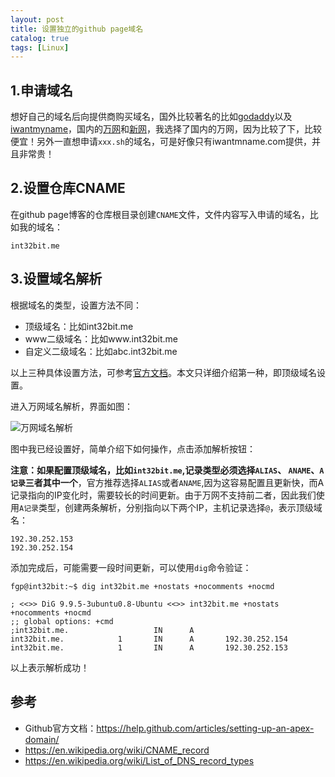 ```yaml
---
layout: post
title: 设置独立的github page域名
catalog: true
tags: [Linux]
---
```


## 1.申请域名

想好自己的域名后向提供商购买域名，国外比较著名的比如[godaddy](http://godaddy.com)以及[iwantmyname](https://iwantmyname.com)，国内的[万网](https://wanwang.aliyun.com/)和[新网](http://www.xinnet.com/)，我选择了国内的万网，因为比较了下，比较便宜！另外一直想申请`xxx.sh`的域名，可是好像只有iwantmname.com提供，并且非常贵！

## 2.设置仓库CNAME

在github page博客的仓库根目录创建`CNAME`文件，文件内容写入申请的域名，比如我的域名：

```
int32bit.me
```

## 3.设置域名解析

根据域名的类型，设置方法不同：

* 顶级域名：比如int32bit.me
* www二级域名：比如www.int32bit.me
* 自定义二级域名：比如abc.int32bit.me

以上三种具体设置方法，可参考[官方文档](https://help.github.com/articles/quick-start-setting-up-a-custom-domain/)。本文只详细介绍第一种，即顶级域名设置。

进入万网域名解析，界面如图：

![万网域名解析](/img/posts/github-page主页设置自己的域名/wanwang.png)

图中我已经设置好，简单介绍下如何操作，点击添加解析按钮：

**注意：如果配置顶级域名，比如`int32bit.me`,记录类型必须选择`ALIAS`、 `ANAME`、`A记录`三者其中一个**，官方推荐选择`ALIAS`或者`ANAME`,因为这容易配置且更新快，而A记录指向的IP变化时，需要较长的时间更新。由于万网不支持前二者，因此我们使用`A记录`类型，创建两条解析，分别指向以下两个IP，主机记录选择`@`，表示顶级域名：

```
192.30.252.153
192.30.252.154
```

添加完成后，可能需要一段时间更新，可以使用`dig`命令验证：

```
fgp@int32bit:~$ dig int32bit.me +nostats +nocomments +nocmd

; <<>> DiG 9.9.5-3ubuntu0.8-Ubuntu <<>> int32bit.me +nostats +nocomments +nocmd
;; global options: +cmd
;int32bit.me.                   IN      A
int32bit.me.            1       IN      A       192.30.252.154
int32bit.me.            1       IN      A       192.30.252.153
```

以上表示解析成功！

## 参考

* Github官方文档：https://help.github.com/articles/setting-up-an-apex-domain/
* https://en.wikipedia.org/wiki/CNAME_record
* https://en.wikipedia.org/wiki/List_of_DNS_record_types
